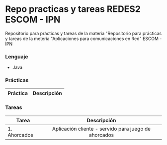 # Repo practicas y tareas REDES2 ESCOM - IPN
Repositorio para prácticas y tareas de la materia "Repositorio para prácticas y tareas de la meteria  "Aplicaciones para comunicaciones en Red"  ESCOM -IPN

### Lenguaje
* Java 

### Prácticas
| Práctica      | Descripción                 |
| ------------- |:---------------------------:| 


### Tareas
| Tarea      | Descripción                 |
| ------------- |:---------------------------:| 
| 1. Ahorcados | Aplicación cliente - servido para juego de ahorcados|
